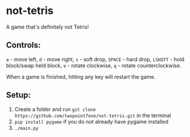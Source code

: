 # not-tetris
A game that's definitely not Tetris!

## Controls:
`a` - move left,
`d` - move right,
`s` - soft drop,
`SPACE` - hard drop,
`LSHIFT` - hold block/swap held block,
`e` - rotate clockwise,
`q` - rotate counterclockwise.

When a game is finished, hitting any key will restart the game.

## Setup:
1. Create a folder and run `git clone https://github.com/twopoint7one/not-tetris.git` in the terminal
2. `pip install pygame` if you do not already have pygame installed
3. `./main.py`
